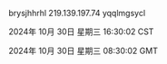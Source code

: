 brysjhhrhl 219.139.197.74 yqqlmgsycl

2024年 10月 30日 星期三 16:30:02 CST

2024年 10月 30日 星期三 08:30:02 GMT
